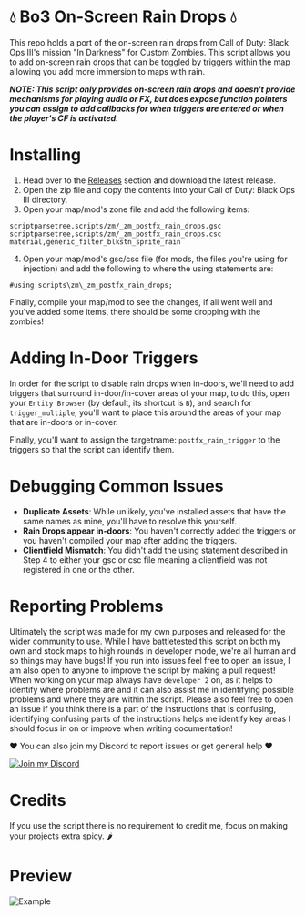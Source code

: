 # 💧 Bo3 On-Screen Rain Drops 💧

This repo holds a port of the on-screen rain drops from Call of Duty: Black Ops III's mission "In Darkness" for Custom Zombies. This script allows you to add on-screen rain drops that can be toggled by triggers within the map allowing you add more immersion to maps with rain.

***NOTE: This script only provides on-screen rain drops and doesn't provide mechanisms for playing audio or FX, but does expose function pointers you can assign to add callbacks for when triggers are entered or when the player's CF is activated.***

# Installing

1. Head over to the [Releases](https://github.com/Scobalula/Bo3OnScreenRainDrops/releases) section and download the latest release.
2. Open the zip file and copy the contents into your Call of Duty: Black Ops III directory.
3. Open your map/mod's zone file and add the following items:
```
scriptparsetree,scripts/zm/_zm_postfx_rain_drops.gsc
scriptparsetree,scripts/zm/_zm_postfx_rain_drops.csc
material,generic_filter_blkstn_sprite_rain
```
4. Open your map/mod's gsc/csc file (for mods, the files you're using for injection) and add the following to where the using statements are:
```gsc
#using scripts\zm\_zm_postfx_rain_drops;
```

Finally, compile your map/mod to see the changes, if all went well and you've added some items, there should be some dropping with the zombies!

# Adding In-Door Triggers

In order for the script to disable rain drops when in-doors, we'll need to add triggers that surround in-door/in-cover areas of your map, to do this, open your `Entity Browser` (by default, its shortcut is `B`), and search for `trigger_multiple`, you'll want to place this around the areas of your map that are in-doors or in-cover.

Finally, you'll want to assign the targetname: `postfx_rain_trigger` to the triggers so that the script can identify them.

# Debugging Common Issues

* **Duplicate Assets**: While unlikely, you've installed assets that have the same names as mine, you'll have to resolve this yourself.
* **Rain Drops appear in-doors**: You haven't correctly added the triggers or you haven't compiled your map after adding the triggers.
* **Clientfield Mismatch**: You didn't add the using statement described in Step 4 to either your gsc or csc file meaning a clientfield was not registered in one or the other.

# Reporting Problems

Ultimately the script was made for my own purposes and released for the wider community to use. While I have battletested this script on both my own and stock maps to high rounds in developer mode, we're all human and so things may have bugs! If you run into issues feel free to open an issue, I am also open to anyone to improve the script by making a pull request! When working on your map always have `developer 2` on, as it helps to identify where problems are and it can also assist me in identifying possible problems and where they are within the script. Please also feel free to open an issue if you think there is a part of the instructions that is confusing, identifying confusing parts of the instructions helps me identify key areas I should focus in on or improve when writing documentation!

❤️ You can also join my Discord to report issues or get general help ❤️

[![Join my Discord](https://discordapp.com/api/guilds/719503756810649640/widget.png?style=banner2)](https://discord.gg/RyqyThu)

# Credits

If you use the script there is no requirement to credit me, focus on making your projects extra spicy. 🌶️

# Preview

![Example](preview/example.gif)